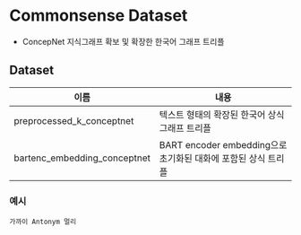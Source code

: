 # Commonsense Dataset

- ConcepNet 지식그래프 확보 및 확장한 한국어 그래프 트리플

## Dataset
|이름|내용|
|------|---|
|preprocessed_k_conceptnet|텍스트 형태의 확장된 한국어 상식 그래프 트리플|
|bartenc_embedding_conceptnet|BART encoder embedding으로 초기화된 대화에 포함된 상식 트리플|

### 예시
```
가까이 Antonym 멀리
```
